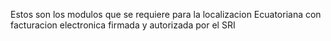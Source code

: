 Estos son los modulos que se requiere para la localizacion Ecuatoriana con facturacion electronica
firmada y autorizada por el SRI
